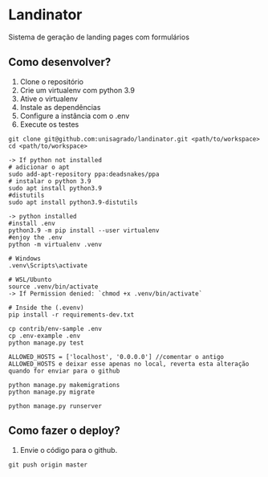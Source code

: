 # Landinator

Sistema de geração de landing pages com formulários

## Como desenvolver?

1. Clone o repositório
2. Crie um virtualenv com python 3.9
3. Ative o virtualenv
4. Instale as dependências
5. Configure a instância com o .env
6. Execute os testes

```console
git clone git@github.com:unisagrado/landinator.git <path/to/workspace>
cd <path/to/workspace>

-> If python not installed
# adicionar o apt
sudo add-apt-repository ppa:deadsnakes/ppa
# instalar o python 3.9
sudo apt install python3.9
#distutils
sudo apt install python3.9-distutils

-> python installed
#install .env
python3.9 -m pip install --user virtualenv
#enjoy the .env
python -m virtualenv .venv

# Windows
.venv\Scripts\activate 

# WSL/Ubunto
source .venv/bin/activate
-> If Permission denied: `chmod +x .venv/bin/activate`

# Inside the (.evenv)
pip install -r requirements-dev.txt

cp contrib/env-sample .env
cp .env-example .env
python manage.py test

ALLOWED_HOSTS = ['localhost', '0.0.0.0'] //comentar o antigo ALLOWED_HOSTS e deixar esse apenas no local, reverta esta alteração quando for enviar para o github

python manage.py makemigrations
python manage.py migrate

python manage.py runserver
```

## Como fazer o deploy?

1. Envie o código para o github.


```console
git push origin master
```